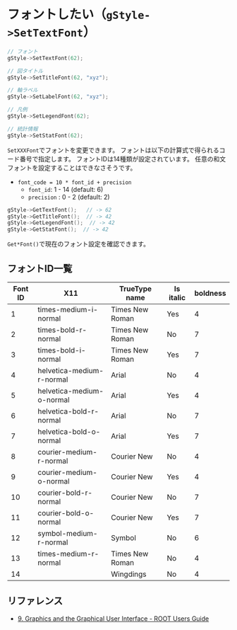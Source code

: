 # フォントしたい（`gStyle->SetTextFont`）

```cpp
// フォント
gStyle->SetTextFont(62);

// 図タイトル
gStyle->SetTitleFont(62, "xyz");

// 軸ラベル
gStyle->SetLabelFont(62, "xyz");

// 凡例
gStyle->SetLegendFont(62);

// 統計情報
gStyle->SetStatFont(62);
```

`SetXXXFont`でフォントを変更できます。
フォントは以下の計算式で得られるコード番号で指定します。
フォントIDは14種類が設定されています。
任意の和文フォントを設定することはできなさそうです。

- ``font_code = 10 * font_id + precision``
  - ``font_id``: 1 - 14 (default: 6)
  - ``precision`` : 0 - 2  (default: 2)

```cpp
gStyle->GetTextFont();   // -> 62
gStyle->GetTitleFont();  // -> 42
gStyle->GetLegendFont();  // -> 42
gStyle->GetStatFont();  // -> 42
```

`Get*Font()`で現在のフォント設定を確認できます。

## フォントID一覧

| Font ID | X11 | TrueType name | Is italic | boldness |
|---|---|---|---|---|
| 1 | times-medium-i-normal | Times New Roman | Yes | 4 |
| 2 | times-bold-r-normal | Times New Roman | No | 7 |
| 3 | times-bold-i-normal | Times New Roman | Yes | 7 |
| 4 | helvetica-medium-r-normal | Arial | No | 4 |
| 5 | helvetica-medium-o-normal | Arial | Yes | 4 |
| 6 | helvetica-bold-r-normal | Arial | No | 7 |
| 7 | helvetica-bold-o-normal | Arial | Yes | 7 |
| 8 | courier-medium-r-normal | Courier New | No | 4 |
| 9 | courier-medium-o-normal | Courier New | Yes | 4 |
| 10 | courier-bold-r-normal | Courier New | No | 7 |
| 11 | courier-bold-o-normal | Courier New | Yes | 7 |
| 12 | symbol-medium-r-normal | Symbol | No | 6 |
| 13 | times-medium-r-normal | Times New Roman | No | 4 |
| 14 | | Wingdings | No | 4 |

## リファレンス

- [9. Graphics and the Graphical User Interface - ROOT Users Guide](https://root.cern.ch/root/htmldoc/guides/users-guide/ROOTUsersGuide.html#graphics-and-the-graphical-user-interface)
